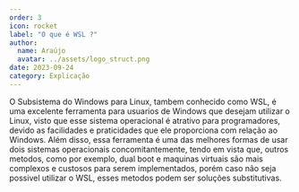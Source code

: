 ```yaml
---
order: 3
icon: rocket
label: "O que é WSL ?"
author:
  name: Araújo
  avatar: ../assets/logo_struct.png
date: 2023-09-24
category: Explicação
---
```


O Subsistema do Windows para Linux, tambem conhecido como WSL, é uma excelente ferramenta para usuarios de Windows que desejam utilizar o Linux, visto que esse sistema operacional é atrativo para programadores, devido as facilidades e praticidades que ele proporciona com relação ao Windows. Além disso, essa ferramenta é uma das melhores formas de usar dois sistemas operacionais concomitantemente, tendo em vista que, outros metodos, como por exemplo, dual boot e maquinas virtuais são mais complexos e custosos para serem implementados, porém caso não seja possivel utilizar o WSL, esses metodos podem ser soluções substitutivas.
